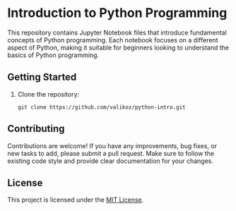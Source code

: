 # Introduction to Python Programming

This repository contains Jupyter Notebook files that introduce fundamental concepts of Python programming.
Each notebook focuses on a different aspect of Python, making it suitable for beginners looking to understand the basics of Python programming.


## Getting Started

1. Clone the repository:

   ```
   git clone https://github.com/valikoz/python-intro.git
   ```

## Contributing

Contributions are welcome! If you have any improvements, bug fixes, or new tasks to add, please submit a pull request. Make sure to follow the existing code style and provide clear documentation for your changes.

## License

This project is licensed under the [MIT License](LICENSE).
